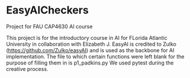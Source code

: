 # EasyAICheckers
Project for FAU CAP4630 AI course

This project is for the introductory course in AI for FLorida Atlantic University in collaboration with Elizabeth J.
EasyAI is credited to Zulko (https://github.com/Zulko/easyAI) and is used as the backbone for AI implementation.
The file to which certain functions were left blank for the purpose of filling them in is p1_padkins.py
We used pytest during the creative process.
